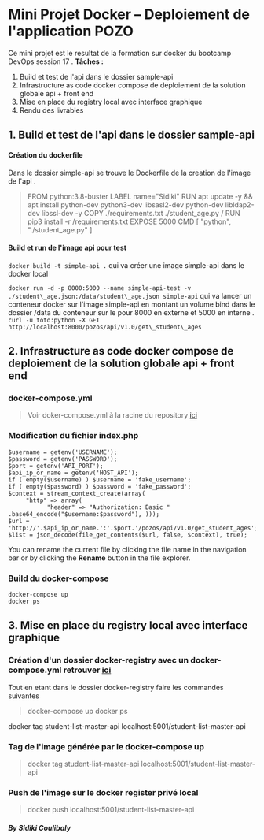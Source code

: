 # Mini Projet Docker – Deploiement de l'application POZO

Ce mini projet est le resultat de la formation sur docker du bootcamp DevOps session 17 .
**Tâches :**

1. Build et test de l'api dans le dossier sample-api
2. Infrastructure as code docker compose de deploiement de la solution globale api + front end
3. Mise en place du registry local avec interface graphique
4. Rendu des livrables


## 1. **Build et test de l'api dans le dossier sample-api**

#### Création du dockerfile
> 

Dans le dossier simple-api se trouve le Dockerfile de la creation de l'image de l'api .
> FROM python:3.8-buster
LABEL name="Sidiki"
RUN apt update -y && apt install python-dev python3-dev libsasl2-dev python-dev libldap2-dev libssl-dev -y
COPY ./requirements.txt ./student_age.py /
RUN pip3 install -r /requirements.txt
EXPOSE 5000
CMD [ "python", "./student_age.py" ]


#### Build et run de l'image api pour test 
`docker build -t simple-api .` qui va créer une image simple-api dans le docker local 

`docker run -d -p 8000:5000 --name simple-api-test -v ./student\_age.json:/data/student\_age.json simple-api` qui va lancer un conteneur docker sur l'image simple-api en montant un volume bind dans le dossier /data du conteneur sur le pour 8000 en externe et 5000 en interne .
`curl -u toto:python -X GET http://localhost:8000/pozos/api/v1.0/get\_student\_ages`

## 2. **Infrastructure as code docker compose de deploiement de la solution globale api + front end**

### docker-compose.yml 
> Voir doker-compose.yml à la racine du repository [ici](https://github.com/CoolZie/student-list-master/blob/main/docker-compose.yml)

### Modification du fichier index.php

    $username = getenv('USERNAME');
    $password = getenv('PASSWORD');
    $port = getenv('API_PORT');
    $api_ip_or_name = getenv('HOST_API');
    if ( empty($username) ) $username = 'fake_username';
    if ( empty($password) ) $password = 'fake_password';
    $context = stream_context_create(array(
         "http" => array(
               "header" => "Authorization: Basic " .base64_encode("$username:$password"), )));
	$url = 'http://'.$api_ip_or_name.':'.$port.'/pozos/api/v1.0/get_student_ages';
    $list = json_decode(file_get_contents($url, false, $context), true);


You can rename the current file by clicking the file name in the navigation bar or by clicking the **Rename** button in the file explorer.

### Build du docker-compose

    docker-compose up
    docker ps


## 3. **Mise en place du registry local avec interface graphique**

### Création d'un dossier docker-registry avec un docker-compose.yml retrouver [ici](https://github.com/CoolZie/student-list-master/blob/main/docker-registry/docker-compose.yml)
Tout en etant dans le dossier docker-registry faire les commandes suivantes
  > docker-compose up
    docker ps

docker tag student-list-master-api localhost:5001/student-list-master-api
### Tag de l'image générée par le docker-compose up

> docker tag student-list-master-api localhost:5001/student-list-master-api

### Push de l'image sur le docker register privé local 

> docker push localhost:5001/student-list-master-api



##### By Sidiki Coulibaly
